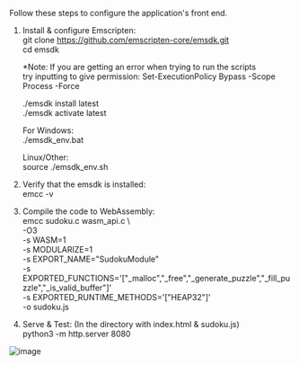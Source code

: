 Follow these steps to configure the application's front end.

1. Install & configure Emscripten: <br />
    git clone https://github.com/emscripten-core/emsdk.git <br />
    cd emsdk <br />

    *Note: If you are getting an error when trying to run the scripts <br />
     try inputting to give permission: Set-ExecutionPolicy Bypass -Scope Process -Force <br />

    ./emsdk install latest <br />
    ./emsdk activate latest <br />

    For Windows: <br />
        ./emsdk_env.bat <br />

    Linux/Other: <br />
       source ./emsdk_env.sh <br />

2. Verify that the emsdk is installed: <br />
    emcc -v <br />

3. Compile the code to WebAssembly: <br />
    emcc sudoku.c wasm_api.c \ <br />
        -O3 \
        -s WASM=1 \
        -s MODULARIZE=1 \
        -s EXPORT_NAME="SudokuModule" \
        -s EXPORTED_FUNCTIONS='["_malloc","_free","_generate_puzzle","_fill_puzzle","_is_valid_buffer"]' \
        -s EXPORTED_RUNTIME_METHODS='["HEAP32"]' \
        -o sudoku.js

4. Serve & Test: (In the directory with index.html & sudoku.js) <br />
    python3 -m http.server 8080 <br />
   
![image](https://github.com/user-attachments/assets/8d483309-249b-4624-9c64-99119b2c4637)
